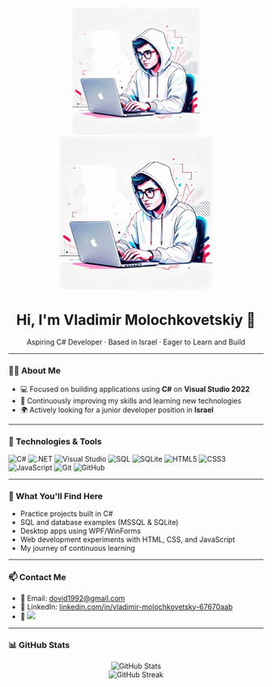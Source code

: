 <div align="center">
  <img src="https://github.com/shankkzn/profile-assets/raw/main/banner1.jpg" alt="Banner 1" width="50%" />
</div>

<!-- содержание профиля -->

<div align="center">
  <img src="https://github.com/shankkzn/profile-assets/raw/main/banner1.jpg" alt="Banner 1" width="60%" />
</div>


<h1 align="center">Hi, I'm Vladimir Molochkovetskiy 👋</h1>
<p align="center">
  Aspiring C# Developer · Based in Israel · Eager to Learn and Build
</p>

---

### 👨‍💻 About Me

- 💻 Focused on building applications using **C#** on **Visual Studio 2022**
- 🧠 Continuously improving my skills and learning new technologies
- 🌍 Actively looking for a junior developer position in **Israel**

---

### 🔧 Technologies & Tools

![C#](https://img.shields.io/badge/-CSharp-239120?style=for-the-badge&logo=c-sharp&logoColor=white)
![.NET](https://img.shields.io/badge/-.NET-512BD4?style=for-the-badge&logo=dotnet&logoColor=white)
![Visual Studio](https://img.shields.io/badge/-VisualStudio-5C2D91?style=for-the-badge&logo=visualstudio&logoColor=white)
![SQL](https://img.shields.io/badge/-SQL-4479A1?style=for-the-badge&logo=MicrosoftSQLServer&logoColor=white)
![SQLite](https://img.shields.io/badge/-SQLite-003B57?style=for-the-badge&logo=sqlite&logoColor=white)
![HTML5](https://img.shields.io/badge/-HTML5-E34F26?style=for-the-badge&logo=html5&logoColor=white)
![CSS3](https://img.shields.io/badge/-CSS3-1572B6?style=for-the-badge&logo=css3&logoColor=white)
![JavaScript](https://img.shields.io/badge/-JavaScript-F7DF1E?style=for-the-badge&logo=javascript&logoColor=black)
![Git](https://img.shields.io/badge/-Git-F05032?style=for-the-badge&logo=git&logoColor=white)
![GitHub](https://img.shields.io/badge/-GitHub-181717?style=for-the-badge&logo=github&logoColor=white)

---

### 📁 What You'll Find Here

- Practice projects built in C#
- SQL and database examples (MSSQL & SQLite)
- Desktop apps using WPF/WinForms
- Web development experiments with HTML, CSS, and JavaScript
- My journey of continuous learning

---

### 📫 Contact Me

- 📧 Email: [dovid1992@gmail.com](mailto:dovid1992@gmail.com)  
- 💼 LinkedIn: [linkedin.com/in/vladimir-molochkovetsky-67670aab](https://www.linkedin.com/in/vladimir-molochkovetsky-67670aab)  
- 📄 <a href="https://github.com/VladimirMolochkovetskiy/resume/raw/main/Resume_Vladimir_Molochkovetskiy.pdf" target="_blank"><img src="https://img.shields.io/badge/Download_Resume-PDF-informational?style=for-the-badge&logo=adobeacrobatreader&logoColor=white&color=E60023"/></a>

---


### 📊 GitHub Stats

<p align="center">
  <img src="https://github-readme-stats.vercel.app/api?username=VladimirMolochkovetskiy&show_icons=true&theme=tokyonight" alt="GitHub Stats" />
  <br />
  <img src="https://github-readme-streak-stats.herokuapp.com/?user=VladimirMolochkovetskiy&theme=tokyonight" alt="GitHub Streak" />
</p>
